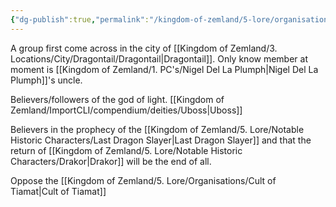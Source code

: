 ```yaml
---
{"dg-publish":true,"permalink":"/kingdom-of-zemland/5-lore/organisations/light-followers/"}
---
```


A group first come across in the city of [[Kingdom of Zemland/3. Locations/City/Dragontail/Dragontail\|Dragontail]].  Only know member at moment is [[Kingdom of Zemland/1. PC's/Nigel Del La Plumph\|Nigel Del La Plumph]]'s uncle.

Believers/followers of the god of light. [[Kingdom of Zemland/ImportCLI/compendium/deities/Uboss\|Uboss]] 

Believers in the prophecy of the [[Kingdom of Zemland/5. Lore/Notable Historic Characters/Last Dragon Slayer\|Last Dragon Slayer]] and that the return of [[Kingdom of Zemland/5. Lore/Notable Historic Characters/Drakor\|Drakor]] will be the end of all.

Oppose the [[Kingdom of Zemland/5. Lore/Organisations/Cult of Tiamat\|Cult of Tiamat]] 